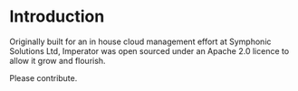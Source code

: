 # Introduction

Originally built for an in house cloud management effort at Symphonic Solutions Ltd, Imperator was open sourced under an Apache 2.0 licence to allow it grow and flourish.

Please contribute.
